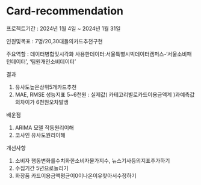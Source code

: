 # Card-recommendation


프로젝트기간 : 2024년 1월 4일 ~ 2024년 1월 31일

인원및목표 : 7명/20,30대들의카드추천구현

주요역할 : 데이터병합및시각화
사용한데이터:서울특별시빅데이터캠퍼스-‘서울소비패턴데이터’, ‘팀원개인소비데이터’

결과
1) 유사도높은상위5개카드추천
2) MAE, RMSE 성능지표 5~6천원
: 실제값( 카테고리별로카드이용금액계 )과예측값의차이가 6천원오차발생

배운점
1) ARIMA 모델 작동원리이해
2) 코사인 유사도원리이해

개선사항
1. 소비자 행동변화를수치화한소비자물가지수, 뉴스기사등의지표추가하기
2. 수집기간 5년으로늘리기
3. 화장품 카드이용금액평균이0이나온이유찾아서수정하기

